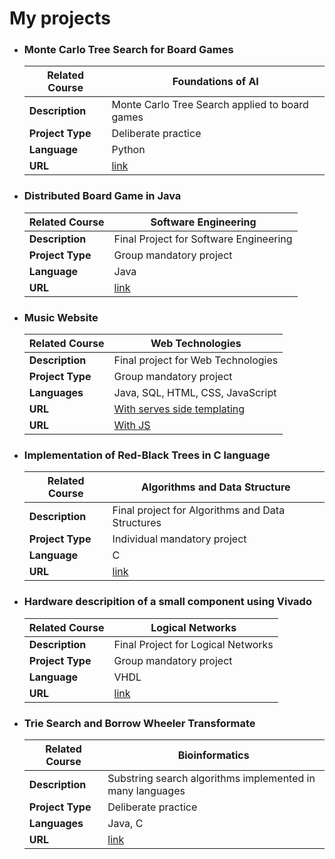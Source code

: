 # My projects
- ### Monte Carlo Tree Search for Board Games
  | **Related Course**  | Foundations of AI                          |
  | ------------------- | -------------------------------------------------------- |
  | **Description**     | Monte Carlo Tree Search applied to board games|
  | **Project Type**    | Deliberate practice                            |
  | **Language**        | Python                                               |
  | **URL**             | [link](https://github.com/giacomo-brunetta/Montecarlo-Tree-Search-Checkers) |

- ### Distributed Board Game in Java
    | **Related Course**  | Software Engineering                          |
  | ------------------- | -------------------------------------------------------- |
  | **Description**     | Final Project for Software Engineering |
  | **Project Type**    | Group mandatory project                            |
  | **Language**        | Java                                               |
  | **URL**             | [link](https://github.com/Dudoleitor/IS23-AM09) |

- ### Music Website
  | **Related Course**  | Web Technologies                         |
  | ------------------- | -------------------------------------------------------- |
  | **Description**     | Final project for Web Technologies |
  | **Project Type**    | Group mandatory project  |
  | **Languages**        | Java, SQL, HTML, CSS, JavaScript  |
  | **URL**             | [With serves side templating](https://github.com/Mik-Ado/WIP_project_47) |
  | **URL**             | [With JS](https://github.com/Mik-Ado/WIP_project_47_JAVASCRIPT) |
  

- ### Implementation of Red-Black Trees in C language
  | **Related Course**  | Algorithms and Data Structure                           |
  | ------------------- | -------------------------------------------------------- |
  | **Description**     | Final project for Algorithms and Data Structures |
  | **Project Type**    | Individual mandatory project                            |
  | **Language**        | C                                                      |
  | **URL**             | [link](https://github.com/giacomo-brunetta/Progetto_API_2022) |

  
- ### Hardware descripition of a small component using Vivado
    | **Related Course**  | Logical Networks                           |
  | ------------------- | -------------------------------------------------------- |
  | **Description**     | Final Project for Logical Networks |
  | **Project Type**    | Group mandatory project                            |
  | **Language**        | VHDL                                                |
  | **URL**             | [link](https://github.com/gabricarm/project_reti_logiche) |
  
- ### Trie Search and Borrow Wheeler Transformate
  | **Related Course**  | Bioinformatics                          |
  | ------------------- | -------------------------------------------------------- |
  | **Description**     | Substring search algorithms implemented in many languages|
  | **Project Type**    | Deliberate practice                            |
  | **Languages**        | Java, C                                               |
  | **URL**             | [link](https://github.com/giacomo-brunetta/Substring_search) |


